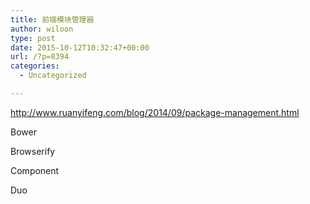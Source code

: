 ```yaml
---
title: 前端模块管理器
author: wiloon
type: post
date: 2015-10-12T10:32:47+00:00
url: /?p=8394
categories:
  - Uncategorized

---
```

http://www.ruanyifeng.com/blog/2014/09/package-management.html

Bower

Browserify

Component

Duo
